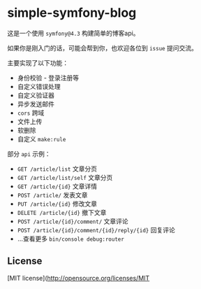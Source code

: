 # simple-symfony-blog

这是一个使用 `symfony@4.3` 构建简单的博客api。

如果你是刚入门的话，可能会帮到你，也欢迎各位到 `issue` 提问交流。

主要实现了以下功能：

 - 身份校验 - 登录注册等
 - 自定义错误处理
 - 自定义验证器
 - 异步发送邮件
 - `cors` 跨域
 - 文件上传
 - 软删除
 - 自定义 `make:rule`

部分 `api` 示例：
 
- `GET /article/list` 文章分页
- `GET /article/list/self` 文章分页
- `GET /article/{id}` 文章详情
- `POST /article/` 发表文章
- `PUT /article/{id}` 修改文章 
- `DELETE /article/{id}` 撤下文章 
- `POST /article/{id}/comment/` 文章评论
- `POST /article/{id}/comment/{id}/reply/{id}` 回复评论
- ...查看更多 `bin/console debug:router`

## License

[MIT license](http://opensource.org/licenses/MIT